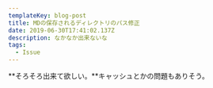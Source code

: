 ```yaml
---
templateKey: blog-post
title: MDの保存されるディレクトリのパス修正
date: 2019-06-30T17:41:02.137Z
description: なかなか出来ないな
tags:
  - Issue
---
```

**そろそろ出来て欲しい。**キャッシュとかの問題もありそう。
